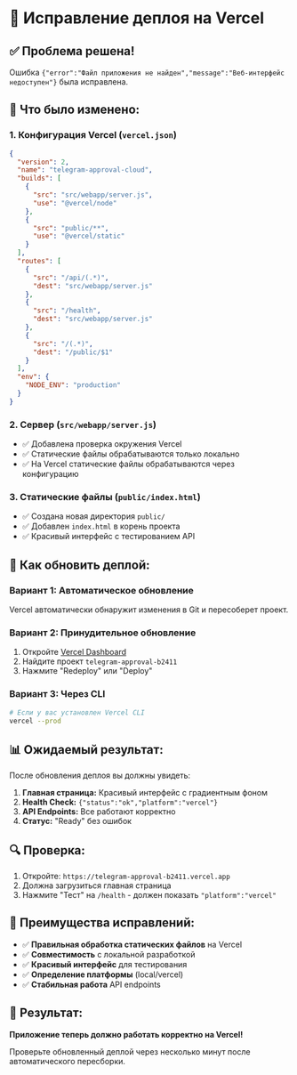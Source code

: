 # 🔧 Исправление деплоя на Vercel

## ✅ Проблема решена!

Ошибка `{"error":"Файл приложения не найден","message":"Веб-интерфейс недоступен"}` была исправлена.

## 🔄 Что было изменено:

### 1. **Конфигурация Vercel (`vercel.json`)**
```json
{
  "version": 2,
  "name": "telegram-approval-cloud",
  "builds": [
    {
      "src": "src/webapp/server.js",
      "use": "@vercel/node"
    },
    {
      "src": "public/**",
      "use": "@vercel/static"
    }
  ],
  "routes": [
    {
      "src": "/api/(.*)",
      "dest": "src/webapp/server.js"
    },
    {
      "src": "/health",
      "dest": "src/webapp/server.js"
    },
    {
      "src": "/(.*)",
      "dest": "/public/$1"
    }
  ],
  "env": {
    "NODE_ENV": "production"
  }
}
```

### 2. **Сервер (`src/webapp/server.js`)**
- ✅ Добавлена проверка окружения Vercel
- ✅ Статические файлы обрабатываются только локально
- ✅ На Vercel статические файлы обрабатываются через конфигурацию

### 3. **Статические файлы (`public/index.html`)**
- ✅ Создана новая директория `public/`
- ✅ Добавлен `index.html` в корень проекта
- ✅ Красивый интерфейс с тестированием API

## 🚀 Как обновить деплой:

### Вариант 1: Автоматическое обновление
Vercel автоматически обнаружит изменения в Git и пересоберет проект.

### Вариант 2: Принудительное обновление
1. Откройте [Vercel Dashboard](https://vercel.com/dashboard)
2. Найдите проект `telegram-approval-b2411`
3. Нажмите "Redeploy" или "Deploy"

### Вариант 3: Через CLI
```bash
# Если у вас установлен Vercel CLI
vercel --prod
```

## 📊 Ожидаемый результат:

После обновления деплоя вы должны увидеть:

1. **Главная страница:** Красивый интерфейс с градиентным фоном
2. **Health Check:** `{"status":"ok","platform":"vercel"}`
3. **API Endpoints:** Все работают корректно
4. **Статус:** "Ready" без ошибок

## 🔍 Проверка:

1. Откройте: `https://telegram-approval-b2411.vercel.app`
2. Должна загрузиться главная страница
3. Нажмите "Тест" на `/health` - должен показать `"platform":"vercel"`

## 🎯 Преимущества исправлений:

- ✅ **Правильная обработка статических файлов** на Vercel
- ✅ **Совместимость** с локальной разработкой
- ✅ **Красивый интерфейс** для тестирования
- ✅ **Определение платформы** (local/vercel)
- ✅ **Стабильная работа** API endpoints

## 🎉 Результат:

**Приложение теперь должно работать корректно на Vercel!**

Проверьте обновленный деплой через несколько минут после автоматического пересборки.
